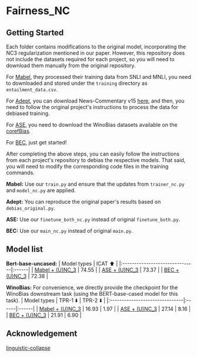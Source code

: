 # Fairness_NC

## Getting Started
Each folder contains modifications to the original model, incorporating the NC3 regularization mentioned in our paper. However, this repository does not include the datasets required for each project, so you will need to download them manually from the original repository.

For [Mabel](https://github.com/princeton-nlp/MABEL), they processed their training data from SNLI and MNLI, you need to downloaded and stored under the `training` directory as `entailment_data.csv`. 

For [Adept](https://github.com/EmpathYang/ADEPT), you can download News-Commentary v15 [here](https://data.statmt.org/news-commentary/v15/documents.tgz), and then, you need to follow the original project's instructions to process the data for debiased training. 

For [ASE](https://github.com/NLPlab-skku/BERT-ASE), you need to download the WinoBias datasets available on the [corefBias](https://github.com/uclanlp/corefBias).

For [BEC](https://github.com/marionbartl/gender-bias-BERT), just get started!

After completing the above steps, you can easily follow the instructions from each project's repository to debias the respective models. That said, you will need to modify the corresponding code files in the training commands.

**Mabel:** Use our `train.py` and ensure that the updates from `trainer_nc.py` and `model_nc.py` are applied.

**Adept:** You can reproduce the original paper's results based on `debias_original.py`.

**ASE:** Use our `finetune_both_nc.py` instead of original `finetune_both.py`.

**BEC:** Use our `main_nc.py` instead of original `main.py`.


## Model list
**Bert-base-uncased:**
|        Model types       | ICAT ⬆️ |
|:-------------------------------|:------|
| [Mabel + (U)NC_3](https://drive.google.com/drive/folders/1XVFYzuMzzCTVZodkQMfIiikD_-eCfrvY?usp=sharing) | 74.55 | 
| [ASE + (U)NC_3](https://drive.google.com/drive/folders/1ml0hZekb1q2ZJiTAScJfzkS0-G57AuhZ?usp=sharing) |  73.37 |
| [BEC + (U)NC_3](https://drive.google.com/drive/folders/1XLZwizJrjusK8igyJNdHDW4QqBd4196r?usp=sharing) |  72.38 |

**WinoBias:**
For convenience, we directly provide the checkpoint for the WinoBias downstream task (using the BERT-base-cased model for this task).
|        Model types       | TPR-1 ⬇️ | TPR-2 ⬇️ |
|:-------------------------------|:------|:------|
| [Mabel + (U)NC_3](https://drive.google.com/drive/folders/1zKvoZQo_UXVK7bAzs0YDGoTnbWlEg3M5?usp=sharing) | 16.93 | 1.97 | 
| [ASE + (U)NC_3](https://drive.google.com/drive/folders/1OTRrGoZ_fdnkSPrdRkGF2SoUTbdmB9Lp?usp=sharing) |  27.14 | 8.16 | 
| [BEC + (U)NC_3](https://drive.google.com/drive/folders/1c4lU5vVMC2G7pgY5-I6LVQQf7nDVHdvG?usp=sharing) |  21.91 | 6.90 | 



## Acknowledgement
[linguistic-collapse](https://github.com/rhubarbwu/linguistic-collapse)
